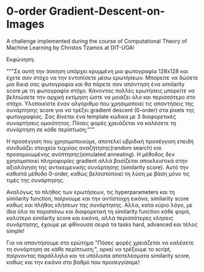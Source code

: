 # 0-order Gradient-Descent-on-Images
A challenge implemented during the course of Computational Theory of  Machine Learning by Christos Tzamos at DIT-UOA!

Εκφώνηση:

"""Σε αυτή την άσκηση υπάρχει κρυμμένη μια φωτογραφία 128x128 και έχετε σαν στόχο να την εντοπίσετε μέσω ερωτήσεων.
Μπορείτε να δώσετε μια δικιά σας φωτογραφία και θα πάρετε σαν απάντηση ένα similarity score με τη φωτογραφία στόχο.
Κάνοντας πολλές ερωτήσεις μπορείτε να βελτιώσετε την αρχική εκτίμηση ώστε να μοιάζει όλο και περισσότερο στο στόχο.
Υλοποιείστε έναν αλγόριθμο που χρησιμοποιεί τις απαντήσεις της συνάρτησης score για να τρέξει gradient descent (0-order)
στα pixels της φωτογραφίας. Σας δίνεται ένα template κώδικα με 3 διαφορετικές συναρτήσεις ομοιότητας. 
Πόσες φορές χρειάζεται να καλέσετε τη συνάρτηση σε κάθε περίπτωση;"""

Η προσέγγιση που χρησιμοποιούμε, αποτελεί υβριδική προσέγγιση επειδή συνδυάζει στοιχεία τυχαίας αναζήτησης(random search)
και προσομοιωμένης ανόπτησης(simulated annealing). 
Η μέθοδος δεν χρησιμοποιεί πληροφορίες gradient αλλά βασίζεται αποκλειστικά στην αξιολόγηση της αντικειμενικής συνάρτησης (similarity score). 
Αυτό την καθιστά μέθοδο 0-order, καθώς βελτιστοποιεί τη λύση με βάση μόνο τις τιμές της συνάρτησης.

Αναλόγως το πλήθος των ερωτήσεων, τις hyperparameters και τη similarity function, παίρνουμε και την αντίστοιχη εικόνα, similarity score καθως και πλήθος κλήσεων
της συνάρτησης. Αλλα, κατα κύριο λόγο, με ίδια όλα τα παραπάνω και διαφορετική τη similarity function κάθε φορά, καλύτερο similarity score και εικόνα, αλλά περισσότερες κλησεις συνάρτησης, έχουμε με φθίνουσα σειρά τα tasks hard, advanced και τέλος simple!

Για να απαντήσουμε στο ερώτημα "Πόσες φορές χρειάζεται να καλέσετε τη συνάρτηση σε κάθε περίπτωση;", αρκεί να τρέξουμε το script, παίρνοντας παράλληλα και τα υπόλοιπα 
αποτελέσματα similarity score, καθώς και την εικόνα στο βαθμό που προσεγγίσαμε!
